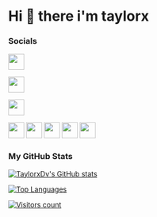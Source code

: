 # Hi 👋 there i'm taylorx


### Socials
<p align="left">
<a href="https://app.letsdefend.io/user/taylorxdv" target="_blank" rel="noreferrer"><img src="https://cdn.discordapp.com/attachments/798255036534095872/1154409009948925972/wMNq5b7NEIU5QAAAABJRU5ErkJggg.png" width="32" height="32" /></a>
<p align="left">
<a href="https://app.hackthebox.com/profile/414515" target="_blank" rel="noreferrer"><img src="https://cdn.discordapp.com/attachments/798255036534095872/1154409141012549793/wDzBpPxZxD7CAAAAAASUVORK5CYII.png" width="32" height="32" /></a>
<p align="left">
<a href="https://tryhackme.com/p/TaylorxDv" target="_blank" rel="noreferrer"><img src="https://cdn.discordapp.com/attachments/798255036534095872/1154409585784934452/c916cc3206c2199f9b5e9db43d5a15e9.png" width="32" height="32" /></a>
<p align="left">
<a href="https://taylorxdv.medium.com/" target="_blank" rel="noreferrer"><img src="https://cdn.discordapp.com/attachments/798255036534095872/1154408315988742164/5968906.png" width="32" height="32" /></a>
<a href="https://www.linkedin.com/in/aymanemar" target="_blank" rel="noreferrer"><img src="https://raw.githubusercontent.com/danielcranney/readme-generator/main/public/icons/socials/linkedin.svg" width="32" height="32" /></a>
<a href="https://www.stackoverflow.com/users/17327692" target="_blank" rel="noreferrer"><img src="https://raw.githubusercontent.com/danielcranney/readme-generator/main/public/icons/socials/stackoverflow.svg" width="32" height="32" /></a>
<a href="http://www.instagram.com/TaylorxDv" target="_blank" rel="noreferrer"><img src="https://raw.githubusercontent.com/danielcranney/readme-generator/main/public/icons/socials/instagram.svg" width="32" height="32" /></a>
<a href="https://www.twitter.com/Taylorx_Dv" target="_blank" rel="noreferrer"><img src="https://raw.githubusercontent.com/danielcranney/readme-generator/main/public/icons/socials/twitter.svg" width="32" height="32" /></a>
</p>

### My GitHub Stats

<a href="http://www.github.com/TaylorxDv" align="left"><img src="https://github-readme-stats.vercel.app/api?username=TaylorxDv&show_icons=true&hide=&count_private=true&title_color=0891b2&text_color=ffffff&icon_color=0891b2&bg_color=1c1917&hide_border=false&show_icons=true" alt="TaylorxDv's GitHub stats" /></a>

<a href="https://github.com/TaylorxDv" align="left"><img src="https://github-readme-stats.vercel.app/api/top-langs/?username=TaylorxDv&langs_count=10&count_private=true&title_color=0891b2&text_color=ffffff&icon_color=0891b2&bg_color=1c1917&hide_border=false&layout=compact&locale=en&custom_title=Top%20%languages&hide=roff,swift,objective-c,perl,html,css,javascript,vim%20%script" alt="Top Languages" /></a>

<a href="https://github.com/TaylorxDv" align="left"><img src="https://visitor-badge.laobi.icu/badge?page_id=TaylorxDv.TaylorxDv" alt="Visitors count" /></a>


